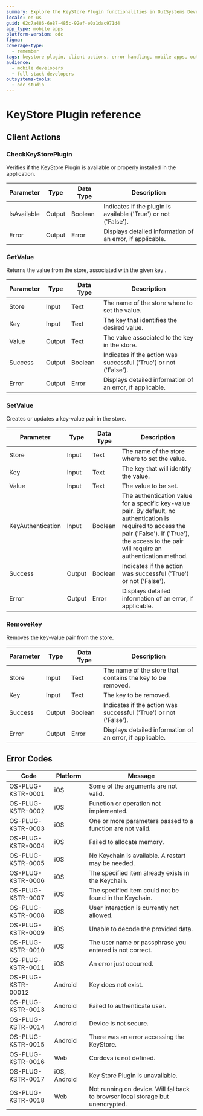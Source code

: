 ```yaml
---
summary: Explore the KeyStore Plugin functionalities in OutSystems Developer Cloud (ODC), including client actions, and error handling.
locale: en-us
guid: 62c7a486-6e87-485c-92ef-e0a1dac971d4
app_type: mobile apps
platform-version: odc
figma:
coverage-type:
  - remember
tags: keystore plugin, client actions, error handling, mobile apps, outsystems
audience:
  - mobile developers
  - full stack developers
outsystems-tools:
  - odc studio
---
```

# KeyStore Plugin reference

## Client Actions

### CheckKeyStorePlugin

Verifies if the KeyStore Plugin is available or properly installed in the application.

Parameter|Type|Data Type|Description
-|-|-|-
IsAvailable|Output|Boolean|Indicates if the plugin is available ('True') or not ('False').
Error|Output|Error|Displays detailed information of an error, if applicable.

### GetValue

Returns the value from the store, associated with the given key .

Parameter|Type|Data Type|Description
-|-|-|-
Store|Input|Text|The name of the store where to set the value.
Key|Input|Text|The key that identifies the desired value.
Value|Output|Text|The value associated to the key in the store.
Success|Output|Boolean|Indicates if the action was successful ('True') or not ('False').
Error|Output|Error|Displays detailed information of an error, if applicable.

### SetValue

Creates or updates a key-value pair in the store.

Parameter|Type|Data Type|Description
-|-|-|-
Store|Input|Text|The name of the store where to set the value.
Key|Input|Text|The key that will identify the value.
Value|Input|Text|The value to be set.
KeyAuthentication|Input|Boolean|The authentication value for a specific key-value pair. By default, no authentication is required to access the pair ('False'). If ('True'), the access to the pair will require an authentication method.
Success|Output|Boolean|Indicates if the action was successful ('True') or not ('False').
Error|Output|Error|Displays detailed information of an error, if applicable.

### RemoveKey

Removes the key-value pair from the store.

Parameter|Type|Data Type|Description
-|-|-|-
Store|Input|Text|The name of the store that contains the key to be removed.
Key|Input|Text|The key to be removed.
Success|Output|Boolean|Indicates if the action was successful ('True') or not ('False').
Error|Output|Error|Displays detailed information of an error, if applicable.

## Error Codes

Code|Platform|Message
-|-|-
OS-PLUG-KSTR-0001|iOS|Some of the arguments are not valid.
OS-PLUG-KSTR-0002|iOS|Function or operation not implemented.
OS-PLUG-KSTR-0003|iOS|One or more parameters passed to a function are not valid.
OS-PLUG-KSTR-0004|iOS|Failed to allocate memory.
OS-PLUG-KSTR-0005|iOS|No Keychain is available. A restart may be needed.
OS-PLUG-KSTR-0006|iOS|The specified item already exists in the Keychain.
OS-PLUG-KSTR-0007|iOS|The specified item could not be found in the Keychain.
OS-PLUG-KSTR-0008|iOS|User interaction is currently not allowed.
OS-PLUG-KSTR-0009|iOS|Unable to decode the provided data.
OS-PLUG-KSTR-0010|iOS|The user name or passphrase you entered is not correct.
OS-PLUG-KSTR-0011|iOS|An error just occurred.
OS-PLUG-KSTR-00012|Android|Key does not exist.
OS-PLUG-KSTR-0013|Android|Failed to authenticate user.
OS-PLUG-KSTR-0014|Android|Device is not secure.
OS-PLUG-KSTR-0015|Android|There was an error accessing the KeyStore.
OS-PLUG-KSTR-0016|Web|Cordova is not defined.
OS-PLUG-KSTR-0017|iOS, Android|Key Store Plugin is unavailable.
OS-PLUG-KSTR-0018|Web|Not running on device. Will fallback to browser local storage but unencrypted.
